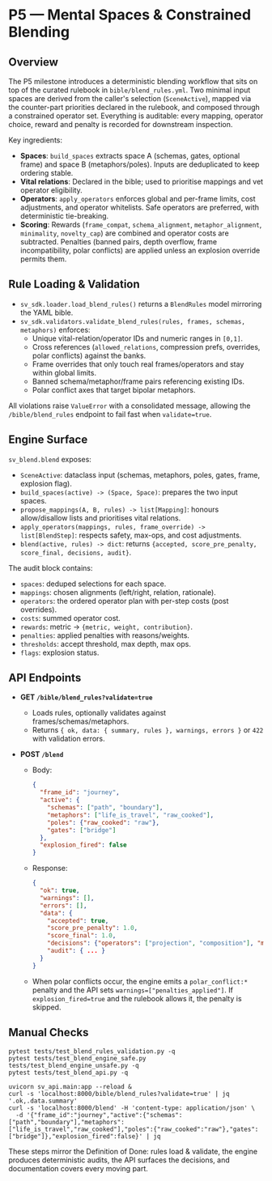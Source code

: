 # P5 — Mental Spaces & Constrained Blending

## Overview

The P5 milestone introduces a deterministic blending workflow that sits on top of the curated rulebook in `bible/blend_rules.yml`. Two minimal input spaces are derived from the caller's selection (`SceneActive`), mapped via the counter-part priorities declared in the rulebook, and composed through a constrained operator set. Everything is auditable: every mapping, operator choice, reward and penalty is recorded for downstream inspection.

Key ingredients:

- **Spaces**: `build_spaces` extracts space A (schemas, gates, optional frame) and space B (metaphors/poles). Inputs are deduplicated to keep ordering stable.
- **Vital relations**: Declared in the bible; used to prioritise mappings and vet operator eligibility.
- **Operators**: `apply_operators` enforces global and per-frame limits, cost adjustments, and operator whitelists. Safe operators are preferred, with deterministic tie-breaking.
- **Scoring**: Rewards (`frame_compat`, `schema_alignment`, `metaphor_alignment`, `minimality`, `novelty_cap`) are combined and operator costs are subtracted. Penalties (banned pairs, depth overflow, frame incompatibility, polar conflicts) are applied unless an explosion override permits them.

## Rule Loading & Validation

- `sv_sdk.loader.load_blend_rules()` returns a `BlendRules` model mirroring the YAML bible.
- `sv_sdk.validators.validate_blend_rules(rules, frames, schemas, metaphors)` enforces:
  - Unique vital-relation/operator IDs and numeric ranges in `[0,1]`.
  - Cross references (`allowed_relations`, compression prefs, overrides, polar conflicts) against the banks.
  - Frame overrides that only touch real frames/operators and stay within global limits.
  - Banned schema/metaphor/frame pairs referencing existing IDs.
  - Polar conflict axes that target bipolar metaphors.

All violations raise `ValueError` with a consolidated message, allowing the `/bible/blend_rules` endpoint to fail fast when `validate=true`.

## Engine Surface

`sv_blend.blend` exposes:

- `SceneActive`: dataclass input (schemas, metaphors, poles, gates, frame, explosion flag).
- `build_spaces(active) -> (Space, Space)`: prepares the two input spaces.
- `propose_mappings(A, B, rules) -> list[Mapping]`: honours allow/disallow lists and prioritises vital relations.
- `apply_operators(mappings, rules, frame_override) -> list[BlendStep]`: respects safety, max-ops, and cost adjustments.
- `blend(active, rules) -> dict`: returns `{accepted, score_pre_penalty, score_final, decisions, audit}`.

The audit block contains:

- `spaces`: deduped selections for each space.
- `mappings`: chosen alignments (left/right, relation, rationale).
- `operators`: the ordered operator plan with per-step costs (post overrides).
- `costs`: summed operator cost.
- `rewards`: metric → `{metric, weight, contribution}`.
- `penalties`: applied penalties with reasons/weights.
- `thresholds`: accept threshold, max depth, max ops.
- `flags`: explosion status.

## API Endpoints

- **GET `/bible/blend_rules?validate=true`**
  - Loads rules, optionally validates against frames/schemas/metaphors.
  - Returns `{ ok, data: { summary, rules }, warnings, errors }` or `422` with validation errors.

- **POST `/blend`**
  - Body:

    ```json
    {
      "frame_id": "journey",
      "active": {
        "schemas": ["path", "boundary"],
        "metaphors": ["life_is_travel", "raw_cooked"],
        "poles": {"raw_cooked": "raw"},
        "gates": ["bridge"]
      },
      "explosion_fired": false
    }
    ```

  - Response:

    ```json
    {
      "ok": true,
      "warnings": [],
      "errors": [],
      "data": {
        "accepted": true,
        "score_pre_penalty": 1.0,
        "score_final": 1.0,
        "decisions": {"operators": ["projection", "composition"], "mappings": 2},
        "audit": { ... }
      }
    }
    ```

  - When polar conflicts occur, the engine emits a `polar_conflict:*` penalty and the API sets `warnings=["penalties_applied"]`. If `explosion_fired=true` and the rulebook allows it, the penalty is skipped.

## Manual Checks

```
pytest tests/test_blend_rules_validation.py -q
pytest tests/test_blend_engine_safe.py tests/test_blend_engine_unsafe.py -q
pytest tests/test_blend_api.py -q

uvicorn sv_api.main:app --reload &
curl -s 'localhost:8000/bible/blend_rules?validate=true' | jq '.ok,.data.summary'
curl -s 'localhost:8000/blend' -H 'content-type: application/json' \
  -d '{"frame_id":"journey","active":{"schemas":["path","boundary"],"metaphors":["life_is_travel","raw_cooked"],"poles":{"raw_cooked":"raw"},"gates":["bridge"]},"explosion_fired":false}' | jq
```

These steps mirror the Definition of Done: rules load & validate, the engine produces deterministic audits, the API surfaces the decisions, and documentation covers every moving part.
